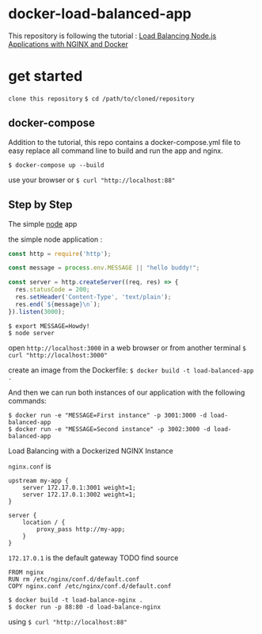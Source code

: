 # docker-load-balanced-app

This repository is following the tutorial : [Load Balancing Node.js Applications with NGINX and Docker](https://auth0.com/blog/load-balancing-nodejs-applications-with-nginx-and-docker/)

# get started

`clone this repository`
`$ cd /path/to/cloned/repository`

## docker-compose

Addition to the tutorial, this repo contains a docker-compose.yml file to easy replace all command line to build and run the app and nginx.

`$ docker-compose up --build`

use your browser or `$ curl "http://localhost:88"`


## Step by Step

The simple [node](https://nodejs.org/) app

the simple node application :
```javascript
const http = require('http');

const message = process.env.MESSAGE || "hello buddy!";

const server = http.createServer((req, res) => {
  res.statusCode = 200;
  res.setHeader('Content-Type', 'text/plain');
  res.end(`${message}\n`);
}).listen(3000);
```

```shell
$ export MESSAGE=Howdy!
$ node server
```

open `http://localhost:3000` in a web browser or from another terminal `$ curl "http://localhost:3000"`

create an image from the Dockerfile:
`$ docker build -t load-balanced-app .`

And then we can run both instances of our application with the following commands:
```shell
$ docker run -e "MESSAGE=First instance" -p 3001:3000 -d load-balanced-app
$ docker run -e "MESSAGE=Second instance" -p 3002:3000 -d load-balanced-app
```

Load Balancing with a Dockerized NGINX Instance

`nginx.conf` is

```
upstream my-app {
    server 172.17.0.1:3001 weight=1;
    server 172.17.0.1:3002 weight=1;
}

server {
    location / {
        proxy_pass http://my-app;
    }
}
```

`172.17.0.1` is the default gateway TODO find source

```
FROM nginx
RUN rm /etc/nginx/conf.d/default.conf
COPY nginx.conf /etc/nginx/conf.d/default.conf
```


```
$ docker build -t load-balance-nginx .
$ docker run -p 88:80 -d load-balance-nginx
```

using `$ curl "http://localhost:88"`
